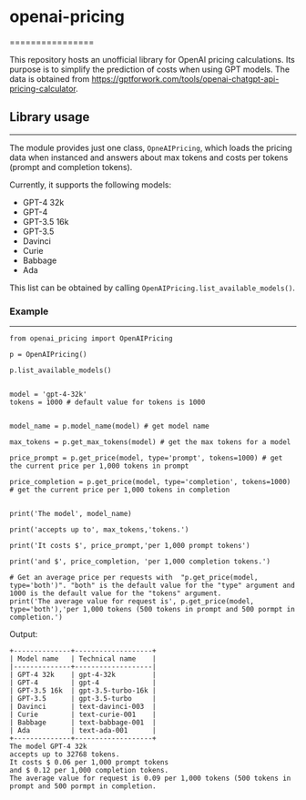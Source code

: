 # openai-pricing
================

This repository hosts an unofficial library for OpenAI pricing calculations. Its purpose is to simplify the prediction of costs when using GPT models. The data is obtained from https://gptforwork.com/tools/openai-chatgpt-api-pricing-calculator.

##  Library usage
-----------------

The module provides just one class, `OpneAIPricing`, which loads the pricing data when instanced and answers about max tokens and costs per tokens (prompt and completion tokens).

Currently, it supports the following models:

- GPT-4 32k
- GPT-4
- GPT-3.5 16k
- GPT-3.5
- Davinci
- Curie
- Babbage
- Ada

This list can be obtained by calling `OpenAIPricing.list_available_models()`.

### Example
-----------

```shell
from openai_pricing import OpenAIPricing

p = OpenAIPricing()

p.list_available_models()


model = 'gpt-4-32k'
tokens = 1000 # default value for tokens is 1000 


model_name = p.model_name(model) # get model name

max_tokens = p.get_max_tokens(model) # get the max tokens for a model 

price_prompt = p.get_price(model, type='prompt', tokens=1000) # get the current price per 1,000 tokens in prompt 

price_completion = p.get_price(model, type='completion', tokens=1000) # get the current price per 1,000 tokens in completion  


print('The model', model_name)

print('accepts up to', max_tokens,'tokens.')

print('It costs $', price_prompt,'per 1,000 prompt tokens')

print('and $', price_completion, 'per 1,000 completion tokens.')

# Get an average price per requests with  "p.get_price(model, type='both')". "both" is the default value for the "type" argument and 1000 is the default value for the "tokens" argument.
print('The average value for request is', p.get_price(model, type='both'),'per 1,000 tokens (500 tokens in prompt and 500 pormpt in completion.')
```

Output:

```shell
+--------------+-------------------+
| Model name   | Technical name    |
|--------------+-------------------|
| GPT-4 32k    | gpt-4-32k         |
| GPT-4        | gpt-4             |
| GPT-3.5 16k  | gpt-3.5-turbo-16k |
| GPT-3.5      | gpt-3.5-turbo     |
| Davinci      | text-davinci-003  |
| Curie        | text-curie-001    |
| Babbage      | text-babbage-001  |
| Ada          | text-ada-001      |
+--------------+-------------------+
The model GPT-4 32k
accepts up to 32768 tokens.
It costs $ 0.06 per 1,000 prompt tokens
and $ 0.12 per 1,000 completion tokens.
The average value for request is 0.09 per 1,000 tokens (500 tokens in prompt and 500 pormpt in completion.
```

